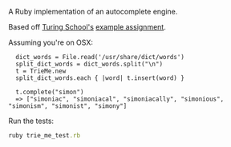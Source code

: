 A Ruby implementation of an autocomplete engine.

Based off [Turing School's]() [example assignment]().

Assuming you're on OSX:

```irb
  dict_words = File.read('/usr/share/dict/words')
  split_dict_words = dict_words.split("\n")
  t = TrieMe.new
  split_dict_words.each { |word| t.insert(word) }

  t.complete("simon")
  => ["simoniac", "simoniacal", "simoniacally", "simonious", "simonism", "simonist", "simony"]
```

Run the tests:

```ruby
ruby trie_me_test.rb
```

